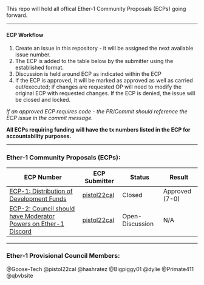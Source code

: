 This repo will hold all offical Ether-1 Community Proposals (ECPs) going forward.

---

#### ECP Workflow

1. Create an issue in this repository - it will be assigned the next available issue number.
2. The ECP is added to the table below by the submitter using the established format.
3. Discussion is held around ECP as indicated within the ECP
5. If the ECP is approved, it will be marked as approved as well as carried out/executed; if changes are requested OP will need to modify the original ECP with requested changes. If the ECP is denied, the issue will be closed and locked. 

*If an approved ECP requires code - the PR/Commit should reference the ECP issue in the commit message.*

**All ECPs requiring funding will have the tx numbers listed in the ECP for accountability purposes.**

---

### Ether-1 Community Proposals (ECPs):

| **ECP Number** | **ECP Submitter** | **Status** | **Result** |
|---|---|---|---|
| [ECP-1: Distribution of Development Funds](https://github.com/Ether1Project/ECPs/issues/11) | [pistol22cal](https://github.com/pistol22cal) | Closed | Approved (7-0) |
| [ECP-2: Council should have Moderator Powers on Ether-1 Discord](https://github.com/Ether1Project/ECPs/issues/12) | [pistol22cal](https://github.com/pistol22cal) | Open-Discussion | N/A |

---

### Ether-1 Provisional Council Members:
@Goose-Tech
@pistol22cal
@hashratez
@Bigpiggy01
@dylie
@Primate411
@qbvbsite
